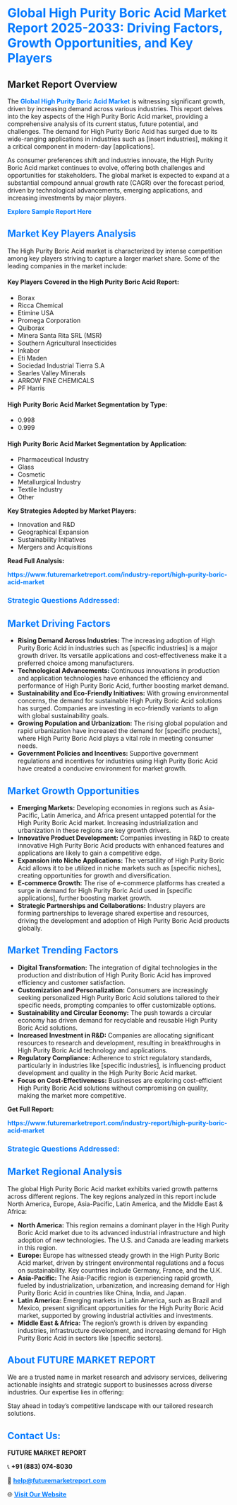 <h1 style="color: #007BFF;">Global High Purity Boric Acid Market Report 2025-2033: Driving Factors, Growth Opportunities, and Key Players</h1>

<section id="overview">
<h2>Market Report Overview</h2>
<p>The <a href="https://www.futuremarketreport.com/industry-report/high-purity-boric-acid-market" style="color: #007BFF; text-decoration: none;"><strong>Global High Purity Boric Acid Market</strong></a> is witnessing significant growth, driven by increasing demand across various industries. This report delves into the key aspects of the High Purity Boric Acid market, providing a comprehensive analysis of its current status, future potential, and challenges. The demand for High Purity Boric Acid has surged due to its wide-ranging applications in industries such as [insert industries], making it a critical component in modern-day [applications].</p>
<p>As consumer preferences shift and industries innovate, the High Purity Boric Acid market continues to evolve, offering both challenges and opportunities for stakeholders. The global market is expected to expand at a substantial compound annual growth rate (CAGR) over the forecast period, driven by technological advancements, emerging applications, and increasing investments by major players.</p>
</section>

<section id="overview">
<p><a href="https://www.futuremarketreport.com/request-sample/reportId=58582" style="color: #007BFF; text-decoration: none;"><strong>Explore Sample Report Here</strong></a></p>
</section>

<section id="key-players">
<h2 style="color: #007BFF;">Market Key Players Analysis</h2>
<p>The High Purity Boric Acid market is characterized by intense competition among key players striving to capture a larger market share. Some of the leading companies in the market include:</p>
<h4>Key Players Covered in the High Purity Boric Acid Report:</h4>
<ul><li>Borax</li><li>Ricca Chemical</li><li>Etimine USA</li><li>Promega Corporation</li><li>Quiborax</li><li>Minera Santa Rita SRL (MSR)</li><li>Southern Agricultural Insecticides</li><li>Inkabor</li><li>Eti Maden</li><li>Sociedad Industrial Tierra S.A</li><li>Searles Valley Minerals</li><li>ARROW FINE CHEMICALS</li><li>PF Harris</li></ul>
<h4>High Purity Boric Acid Market Segmentation by Type:</h4>
<ul><li>0.998</li><li>0.999</li></ul>

<h4>High Purity Boric Acid Market Segmentation by Application:</h4>
<ul><li>Pharmaceutical Industry</li><li>Glass</li><li>Cosmetic</li><li>Metallurgical Industry</li><li>Textile Industry</li><li>Other</li></ul>
<p><strong>Key Strategies Adopted by Market Players:</strong></p>
<ul>
<li>Innovation and R&D</li>
<li>Geographical Expansion</li>
<li>Sustainability Initiatives</li>
<li>Mergers and Acquisitions</li>
</ul>
</section>

<section>
<p><strong>Read Full Analysis: </strong></p><a href="https://www.futuremarketreport.com/industry-report/high-purity-boric-acid-market" style="color: #007BFF; text-decoration: none;"><strong>https://www.futuremarketreport.com/industry-report/high-purity-boric-acid-market</strong></a>
<h3 style="color: #007BFF;">Strategic Questions Addressed:</h3>
</section>

<section id="driving-factors">
<h2 style="color: #007BFF;">Market Driving Factors</h2>
<ul>
<li><strong>Rising Demand Across Industries:</strong> The increasing adoption of High Purity Boric Acid in industries such as [specific industries] is a major growth driver. Its versatile applications and cost-effectiveness make it a preferred choice among manufacturers.</li>
<li><strong>Technological Advancements:</strong> Continuous innovations in production and application technologies have enhanced the efficiency and performance of High Purity Boric Acid, further boosting market demand.</li>
<li><strong>Sustainability and Eco-Friendly Initiatives:</strong> With growing environmental concerns, the demand for sustainable High Purity Boric Acid solutions has surged. Companies are investing in eco-friendly variants to align with global sustainability goals.</li>
<li><strong>Growing Population and Urbanization:</strong> The rising global population and rapid urbanization have increased the demand for [specific products], where High Purity Boric Acid plays a vital role in meeting consumer needs.</li>
<li><strong>Government Policies and Incentives:</strong> Supportive government regulations and incentives for industries using High Purity Boric Acid have created a conducive environment for market growth.</li>
</ul>
</section>

<section id="growth-opportunities">
<h2 style="color: #007BFF;">Market Growth Opportunities</h2>
<ul>
<li><strong>Emerging Markets:</strong> Developing economies in regions such as Asia-Pacific, Latin America, and Africa present untapped potential for the High Purity Boric Acid market. Increasing industrialization and urbanization in these regions are key growth drivers.</li>
<li><strong>Innovative Product Development:</strong> Companies investing in R&D to create innovative High Purity Boric Acid products with enhanced features and applications are likely to gain a competitive edge.</li>
<li><strong>Expansion into Niche Applications:</strong> The versatility of High Purity Boric Acid allows it to be utilized in niche markets such as [specific niches], creating opportunities for growth and diversification.</li>
<li><strong>E-commerce Growth:</strong> The rise of e-commerce platforms has created a surge in demand for High Purity Boric Acid used in [specific applications], further boosting market growth.</li>
<li><strong>Strategic Partnerships and Collaborations:</strong> Industry players are forming partnerships to leverage shared expertise and resources, driving the development and adoption of High Purity Boric Acid products globally.</li>
</ul>
</section>

<section id="trending-factors">
<h2 style="color: #007BFF;">Market Trending Factors</h2>
<ul>
<li><strong>Digital Transformation:</strong> The integration of digital technologies in the production and distribution of High Purity Boric Acid has improved efficiency and customer satisfaction.</li>
<li><strong>Customization and Personalization:</strong> Consumers are increasingly seeking personalized High Purity Boric Acid solutions tailored to their specific needs, prompting companies to offer customizable options.</li>
<li><strong>Sustainability and Circular Economy:</strong> The push towards a circular economy has driven demand for recyclable and reusable High Purity Boric Acid solutions.</li>
<li><strong>Increased Investment in R&D:</strong> Companies are allocating significant resources to research and development, resulting in breakthroughs in High Purity Boric Acid technology and applications.</li>
<li><strong>Regulatory Compliance:</strong> Adherence to strict regulatory standards, particularly in industries like [specific industries], is influencing product development and quality in the High Purity Boric Acid market.</li>
<li><strong>Focus on Cost-Effectiveness:</strong> Businesses are exploring cost-efficient High Purity Boric Acid solutions without compromising on quality, making the market more competitive.</li>
</ul>
</section>

<section>
<p><strong>Get Full Report: </strong></p><a href="https://www.futuremarketreport.com/industry-report/high-purity-boric-acid-market" style="color: #007BFF; text-decoration: none;"><strong>https://www.futuremarketreport.com/industry-report/high-purity-boric-acid-market</strong></a>
<h3 style="color: #007BFF;">Strategic Questions Addressed:</h3>
</section>


<section id="regional-analysis">
<h2 style="color: #007BFF;">Market Regional Analysis</h2>
<p>The global High Purity Boric Acid market exhibits varied growth patterns across different regions. The key regions analyzed in this report include North America, Europe, Asia-Pacific, Latin America, and the Middle East & Africa:</p>
<ul>
<li><strong>North America:</strong> This region remains a dominant player in the High Purity Boric Acid market due to its advanced industrial infrastructure and high adoption of new technologies. The U.S. and Canada are leading markets in this region.</li>
<li><strong>Europe:</strong> Europe has witnessed steady growth in the High Purity Boric Acid market, driven by stringent environmental regulations and a focus on sustainability. Key countries include Germany, France, and the U.K.</li>
<li><strong>Asia-Pacific:</strong> The Asia-Pacific region is experiencing rapid growth, fueled by industrialization, urbanization, and increasing demand for High Purity Boric Acid in countries like China, India, and Japan.</li>
<li><strong>Latin America:</strong> Emerging markets in Latin America, such as Brazil and Mexico, present significant opportunities for the High Purity Boric Acid market, supported by growing industrial activities and investments.</li>
<li><strong>Middle East & Africa:</strong> The region’s growth is driven by expanding industries, infrastructure development, and increasing demand for High Purity Boric Acid in sectors like [specific sectors].</li>
</ul>
</section>

<footer>
<h2 style="color: #007BFF;">About FUTURE MARKET REPORT</h2>
<p>We are a trusted name in market research and advisory services, delivering actionable insights and strategic support to businesses across diverse industries. Our expertise lies in offering:</p>

<p>Stay ahead in today’s competitive landscape with our tailored research solutions.</p>

<h2 style="color: #007BFF;">Contact Us:</h2>
<p><strong>FUTURE MARKET REPORT</strong></p>
<p>📞 <strong>+91 (883) 074-8030</strong></p>
<p>📧 <strong><a href="mailto:help@futuremarketreport.com" style="color: #007BFF;">help@futuremarketreport.com</a></strong></p>
<p>🌐 <strong><a href="https://www.futuremarketreport.com/" style="color: #007BFF;">Visit Our Website</a></strong></p>
</footer>